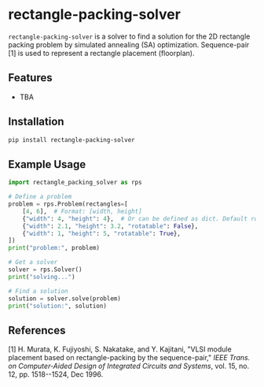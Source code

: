 # rectangle-packing-solver

`rectangle-packing-solver` is a solver to find a solution for the 2D rectangle packing problem by simulated annealing (SA) optimization.
Sequence-pair [1] is used to represent a rectangle placement (floorplan).

## Features

- TBA

## Installation

```bash
pip install rectangle-packing-solver
```

## Example Usage

```python
import rectangle_packing_solver as rps

# Define a problem
problem = rps.Problem(rectangles=[
    [4, 6],  # Format: [width, height]
    {"width": 4, "height": 4},  # Or can be defined as dict. Default rotatable: False
    {"width": 2.1, "height": 3.2, "rotatable": False},
    {"width": 1, "height": 5, "rotatable": True},
])
print("problem:", problem)

# Get a solver
solver = rps.Solver()
print("solving...")

# Find a solution
solution = solver.solve(problem)
print("solution:", solution)
```

## References

[1] H. Murata, K. Fujiyoshi, S. Nakatake, and Y. Kajitani, "VLSI module placement based on rectangle-packing by the sequence-pair," *IEEE Trans. on Computer-Aided Design of Integrated Circuits and Systems*, vol. 15, no. 12, pp. 1518--1524, Dec 1996.
